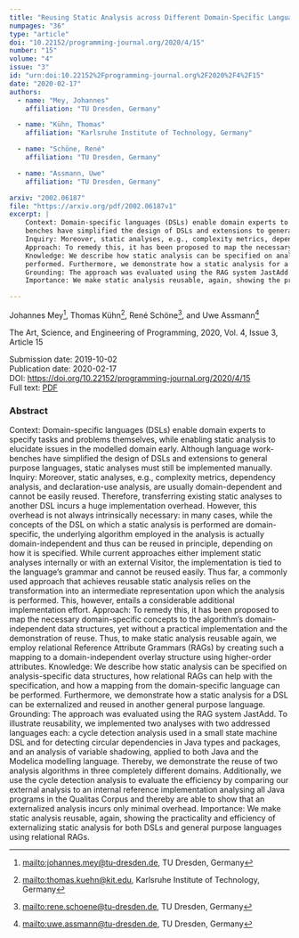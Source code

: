 ```yaml
---
title: "Reusing Static Analysis across Different Domain-Specific Languages using Reference Attribute Grammars"
numpages: "36"
type: "article"
doi: "10.22152/programming-journal.org/2020/4/15"
number: "15"
volume: "4"
issue: "3"
id: "urn:doi:10.22152%2Fprogramming-journal.org%2F2020%2F4%2F15"
date: "2020-02-17"
authors: 
  - name: "Mey, Johannes"
    affiliation: "TU Dresden, Germany"

  - name: "Kühn, Thomas"
    affiliation: "Karlsruhe Institute of Technology, Germany"

  - name: "Schöne, René"
    affiliation: "TU Dresden, Germany"

  - name: "Assmann, Uwe"
    affiliation: "TU Dresden, Germany"

arxiv: "2002.06187"
file: "https://arxiv.org/pdf/2002.06187v1"
excerpt: |
    Context: Domain-specific languages (DSLs) enable domain experts to specify tasks and problems themselves, while enabling static analysis to elucidate issues in the modelled domain early. Although language work-
    benches have simplified the design of DSLs and extensions to general purpose languages, static analyses must still be implemented manually.
    Inquiry: Moreover, static analyses, e.g., complexity metrics, dependency analysis, and declaration-use analysis, are usually domain-dependent and cannot be easily reused. Therefore, transferring existing static analyses to another DSL incurs a huge implementation overhead. However, this overhead is not always intrinsically necessary: in many cases, while the concepts of the DSL on which a static analysis is performed are domain-specific, the underlying algorithm employed in the analysis is actually domain-independent and thus can be reused in principle, depending on how it is specified. While current approaches either implement static analyses internally or with an external Visitor, the implementation is tied to the language’s grammar and cannot be reused easily. Thus far, a commonly used approach that achieves reusable static analysis relies on the transformation into an intermediate representation upon which the analysis is performed. This, however, entails a considerable additional implementation effort.
    Approach: To remedy this, it has been proposed to map the necessary domain-specific concepts to the algorithm’s domain-independent data structures, yet without a practical implementation and the demonstration of reuse. Thus, to make static analysis reusable again, we employ relational Reference Attribute Grammars (RAGs) by creating such a mapping to a domain-independent overlay structure using higher-order attributes.
    Knowledge: We describe how static analysis can be specified on analysis-specific data structures, how relational RAGs can help with the specification, and how a mapping from the domain-specific language can be
    performed. Furthermore, we demonstrate how a static analysis for a DSL can be externalized and reused in another general purpose language.
    Grounding: The approach was evaluated using the RAG system JastAdd. To illustrate reusability, we implemented two analyses with two addressed languages each: a cycle detection analysis used in a small state machine DSL and for detecting circular dependencies in Java types and packages, and an analysis of variable shadowing, applied to both Java and the Modelica modelling language. Thereby, we demonstrate the reuse of two analysis algorithms in three completely different domains. Additionally, we use the cycle detection analysis to evaluate the efficiency by comparing our external analysis to an internal reference implementation analysing all Java programs in the Qualitas Corpus and thereby are able to show that an externalized analysis incurs only minimal overhead.
    Importance: We make static analysis reusable, again, showing the practicality and efficiency of externalizing static analysis for both DSLs and general purpose languages using relational RAGs.

---
```

Johannes Mey[^1], Thomas Kühn[^2], René Schöne[^3], and Uwe Assmann[^4]

The Art, Science, and Engineering of Programming, 2020, Vol. 4, Issue 3, Article 15

Submission date: 2019-10-02  
Publication date: 2020-02-17  
DOI: <https://doi.org/10.22152/programming-journal.org/2020/4/15>  
Full text: [PDF](https://arxiv.org/pdf/2002.06187v1)  


### Abstract

Context: Domain-specific languages (DSLs) enable domain experts to specify tasks and problems themselves, while enabling static analysis to elucidate issues in the modelled domain early. Although language work-
benches have simplified the design of DSLs and extensions to general purpose languages, static analyses must still be implemented manually.
Inquiry: Moreover, static analyses, e.g., complexity metrics, dependency analysis, and declaration-use analysis, are usually domain-dependent and cannot be easily reused. Therefore, transferring existing static analyses to another DSL incurs a huge implementation overhead. However, this overhead is not always intrinsically necessary: in many cases, while the concepts of the DSL on which a static analysis is performed are domain-specific, the underlying algorithm employed in the analysis is actually domain-independent and thus can be reused in principle, depending on how it is specified. While current approaches either implement static analyses internally or with an external Visitor, the implementation is tied to the language’s grammar and cannot be reused easily. Thus far, a commonly used approach that achieves reusable static analysis relies on the transformation into an intermediate representation upon which the analysis is performed. This, however, entails a considerable additional implementation effort.
Approach: To remedy this, it has been proposed to map the necessary domain-specific concepts to the algorithm’s domain-independent data structures, yet without a practical implementation and the demonstration of reuse. Thus, to make static analysis reusable again, we employ relational Reference Attribute Grammars (RAGs) by creating such a mapping to a domain-independent overlay structure using higher-order attributes.
Knowledge: We describe how static analysis can be specified on analysis-specific data structures, how relational RAGs can help with the specification, and how a mapping from the domain-specific language can be
performed. Furthermore, we demonstrate how a static analysis for a DSL can be externalized and reused in another general purpose language.
Grounding: The approach was evaluated using the RAG system JastAdd. To illustrate reusability, we implemented two analyses with two addressed languages each: a cycle detection analysis used in a small state machine DSL and for detecting circular dependencies in Java types and packages, and an analysis of variable shadowing, applied to both Java and the Modelica modelling language. Thereby, we demonstrate the reuse of two analysis algorithms in three completely different domains. Additionally, we use the cycle detection analysis to evaluate the efficiency by comparing our external analysis to an internal reference implementation analysing all Java programs in the Qualitas Corpus and thereby are able to show that an externalized analysis incurs only minimal overhead.
Importance: We make static analysis reusable, again, showing the practicality and efficiency of externalizing static analysis for both DSLs and general purpose languages using relational RAGs.


[^1]: <mailto:johannes.mey@tu-dresden.de>, TU Dresden, Germany
[^2]: <mailto:thomas.kuehn@kit.edu>, Karlsruhe Institute of Technology, Germany
[^3]: <mailto:rene.schoene@tu-dresden.de>, TU Dresden, Germany
[^4]: <mailto:uwe.assmann@tu-dresden.de>, TU Dresden, Germany
